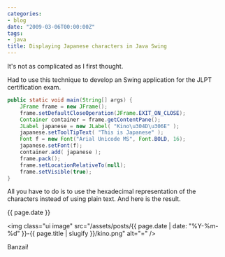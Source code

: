 ```yaml
---
categories:
- blog
date: "2009-03-06T00:00:00Z"
tags:
- java
title: Displaying Japanese characters in Java Swing
---
```


It's not as complicated as I first thought.

Had to use this technique to develop an Swing application for the JLPT certification exam.

```java
public static void main(String[] args) {
	JFrame frame = new JFrame();
	frame.setDefaultCloseOperation(JFrame.EXIT_ON_CLOSE);
	Container container = frame.getContentPane();
	JLabel japanese = new JLabel( "Kino\u304D\u306E" );
	japanese.setToolTipText( "This is Japanese" );
	Font f = new Font("Arial Unicode MS", Font.BOLD, 16);
	japanese.setFont(f);
	container.add( japanese );
	frame.pack();
	frame.setLocationRelativeTo(null);
	frame.setVisible(true);
}
```

All you have to do is to use the hexadecimal representation of the characters instead of using plain text. And here is the result.

{{ page.date }}

<img class="ui image" src="/assets/posts/{{ page.date | date: "%Y-%m-%d" }}-{{ page.title | slugify }}/kino.png" alt="=" />

Banzai!

